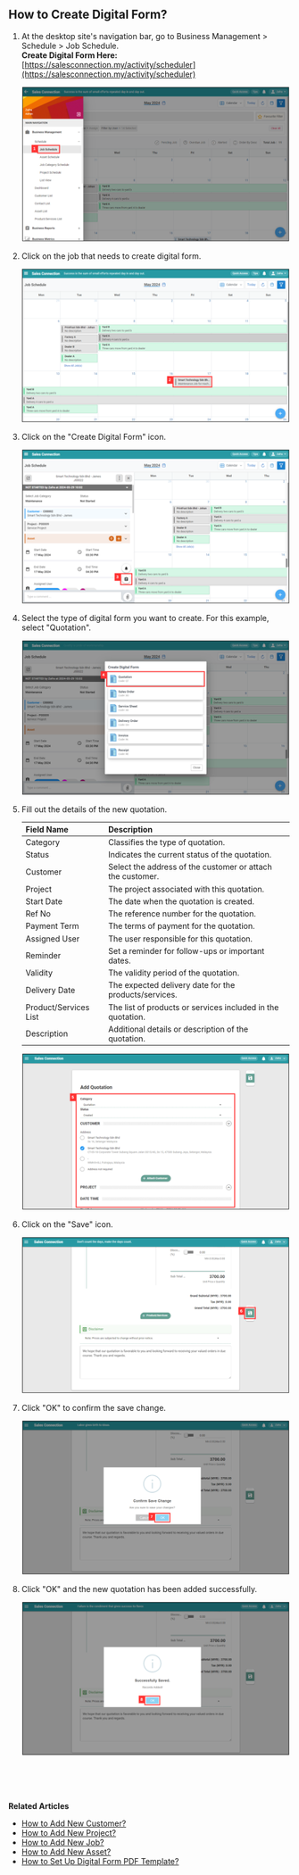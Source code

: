 ## How to Create Digital Form?
    
  1. At the desktop site's navigation bar, go to Business Management > Schedule > Job Schedule.<br>
     **Create Digital Form Here:** [https://salesconnection.my/activity/scheduler](https://salesconnection.my/activity/scheduler)<br>
     
     <p align="center">
       <img src="img/Create_Digital_Form_Step_1.png" alt="Create Digital Form Step 1">
     </p>

  2. Click on the job that needs to create digital form.<br>

     <p align="center">
       <img src="img/Create_Digital_Form_Step_2.png" alt="Create Digital Form Step 2">
     </p>

  3. Click on the "Create Digital Form" icon.<br>

     <p align="center">
       <img src="img/Create_Digital_Form_Step_3.png" alt="Create Digital Form Step 3">
     </p>
     
  4. Select the type of digital form you want to create. For this example, select "Quotation".<br>

     <p align="center">
       <img src="img/Create_Digital_Form_Step_4.png" alt="Create Digital Form Step 4">
     </p>
     
  5. Fill out the details of the new quotation.<br>

     | Field Name| Description |
     |-------|---------|
     | Category | Classifies the type of quotation. |
     | Status | Indicates the current status of the quotation. |
     | Customer | Select the address of the customer or attach the customer. |
     | Project | The project associated with this quotation. |
     | Start Date | The date when the quotation is created. |
     | Ref No | The reference number for the quotation. |
     | Payment Term | The terms of payment for the quotation. |
     | Assigned User | The user responsible for this quotation. |
     | Reminder | Set a reminder for follow-ups or important dates. |
     | Validity | The validity period of the quotation. |
     | Delivery Date | The expected delivery date for the products/services. |
     | Product/Services List | The list of products or services included in the quotation. |
     | Description | Additional details or description of the quotation. |
          
     <p align="center">
       <img src="img/Create_Digital_Form_Step_5.png" alt="Create Digital Form Step 5">
     </p>

6. Click on the "Save" icon.<br>

     <p align="center">
       <img src="img/Create_Digital_Form_Step_6.png" alt="Create Digital Form Step 6">
     </p>

7. Click "OK" to confirm the save change.<br>

   <p align="center">
       <img src="img/Create_Digital_Form_Step_7.png" alt="Create Digital Form Step 7">
     </p>

8. Click "OK" and the new quotation has been added successfully.<br>

     <p align="center">
       <img src="img/Create_Digital_Form_Step_8.png" alt="Create Digital Form Step 8">
     </p>
     <br><br><br>

**Related Articles**<br>
- [How to Add New Customer?](Add_New_Customer.md)
- [How to Add New Project?](Add_New_Project.md)
- [How to Add New Job?](Add_New_Job.md)
- [How to Add New Asset?](How_to_Add_New_Asset.md)
- [How to Set Up Digital Form PDF Template?](Create_PDF.md)
